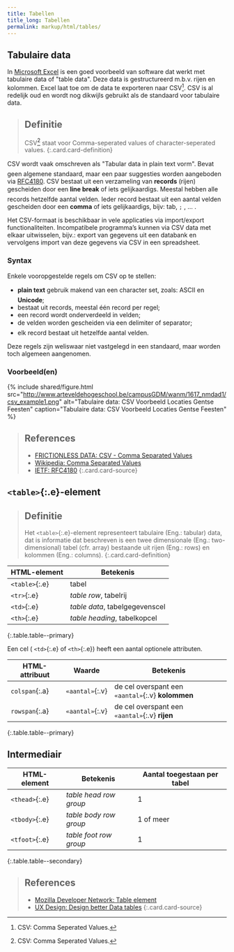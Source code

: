 ```yaml
---
title: Tabellen
title_long: Tabellen
permalink: markup/html/tables/
---
```


Tabulaire data
--------------

In [Microsoft Excel](https://products.office.com/en-us/excel) is een goed voorbeeld van software dat werkt met tabulaire data of "table data". Deze data is gestructureerd m.b.v. rijen en kolommen. Excel laat toe om de data te exporteren naar CSV[^CSV]. CSV is al redelijk oud en wordt nog dikwijls gebruikt als de standaard voor tabulaire data.

> Definitie
> ---
> CSV[^CSV] staat voor Comma-seperated values of character-seperated values.
{:.card.card-definition}

CSV wordt vaak omschreven als "Tabular data in plain text vorm". Bevat geen algemene standaard, maar een paar suggesties worden aangeboden via [RFC4180](https://tools.ietf.org/html/rfc4180). CSV bestaat uit een verzameling van **records** (rijen) gescheiden door een **line break** of iets gelijkaardigs. Meestal hebben alle records hetzelfde aantal velden. Ieder record bestaat uit een aantal velden gescheiden door een **comma** of iets gelijkaardigs, bijv: tab, `;` , … .

Het CSV-formaat is beschikbaar in vele applicaties via import/export functionaliteiten. Incompatibele programma’s kunnen via CSV data met elkaar uitwisselen, bijv.: export van gegevens uit een databank en vervolgens import van deze gegevens via CSV in een spreadsheet.

[^CSV]: CSV: Comma Seperated Values.

### Syntax

Enkele vooropgestelde regels om CSV op te stellen:

- **plain text** gebruik makend van een character set, zoals: ASCII en **Unicode**;
- bestaat uit records, meestal één record per regel;
- een record wordt onderverdeeld in velden;
- de velden worden gescheiden via een delimiter of separator;
- elk record bestaat uit hetzelfde aantal velden.

Deze regels zijn weliswaar niet vastgelegd in een standaard, maar worden toch algemeen aangenomen.

### Voorbeeld(en)

{% include shared/figure.html src="http://www.arteveldehogeschool.be/campusGDM/wanm/1617_nmdad1/csv_example1.png" alt="Tabulaire data: CSV Voorbeeld Locaties Gentse Feesten" caption="Tabulaire data: CSV Voorbeeld Locaties Gentse Feesten" %}

> References
> ---
> - [FRICTIONLESS DATA: CSV - Comma Separated Values](http://frictionlessdata.io/docs/csv/)
> - [Wikipedia: Comma Separated Values](http://en.wikipedia.org/wiki/Comma-separated_values)
> - [IETF: RFC4180](http://tools.ietf.org/html/rfc4180)
{:.card.card-source}


`<table>`{:.e}-element
----------------------

> Definitie
> ---
> Het `<table>`{:.e}-element representeert tabulaire (Eng.: tabular) data, dat is informatie dat beschreven is een twee dimensionale (Eng.: two-dimensional) tabel (cfr. array) bestaande uit rijen (Eng.: rows) en kolommen (Eng.: columns).
{:.card.card-definition}

| HTML-element   | Betekenis                      |
|----------------|--------------------------------|
| `<table>`{:.e} | tabel                          |
| `<tr>`{:.e}    | *table row*, tabelrij          |
| `<td>`{:.e}    | *table data*, tabelgegevenscel |
| `<th>`{:.e}    | *table heading*, tabelkopcel   |
{:.table.table--primary}

Een cel ( `<td>`{:.e} of  `<th>`{:.e}) heeft een aantal optionele attributen.

| HTML-attribuut | Waarde        | Betekenis                                           |
|----------------|---------------|-----------------------------------------------------|
| `colspan`{:.a} | `«aantal»`{:.v} | de cel overspant een `«aantal»`{:.v} **kolommen** |
| `rowspan`{:.a} | `«aantal»`{:.v} | de cel overspant een `«aantal»`{:.v} **rijen**    |
{:.table.table--primary}

Intermediair
------------

| HTML-element   | Betekenis              | Aantal toegestaan per tabel |
|----------------|------------------------|-----------------------------|
| `<thead>`{:.e} | *table head row group* | 1                           |
| `<tbody>`{:.e} | *table body row group* | 1 of meer                   |
| `<tfoot>`{:.e} | *table foot row group* | 1                           |
{:.table.table--secondary}


> References
> ---
> - [Mozilla Developer Network: Table element](https://developer.mozilla.org/en-US/docs/Web/HTML/Element/table)
> - [UX Design: Design better Data tables](https://uxdesign.cc/design-better-data-tables-4ecc99d23356)
{:.card.card-source}